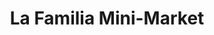 ---
title: "La Familia Mini-Market"
url: /santo-domingo-este/la-familia-mini-market/
shop: general
---